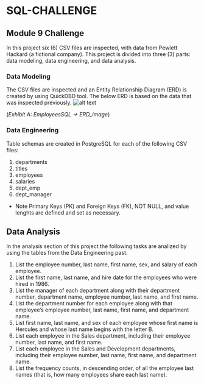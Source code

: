 # SQL-CHALLENGE
## Module 9 Challenge
 
In this project six (6) CSV files are inspected, with data from Pewlett Hackard (a fictional company).
This project is divided into three (3) parts: data modeling, data engineering, and data analysis.

### Data Modeling
The CSV files are inspected and an Entity Relationship Diagram (ERD) is created by using QuickDBD tool. 
The below ERD is based on the data that was inspected previously. 
![alt text]()

(*Exhibit A: EmployeesSQL -> ERD_image*)

### Data Engineering
Table schemas are created in PostgreSQL for each of the following CSV files:

1. departments
2. titles
3. employees
4. salaries
5. dept_emp
6. dept_manager

* Note Primary Keys (PK) and Foreign Keys (FK), NOT NULL, and value lenghts are defined and set as necessary. 

## Data Analysis
In the analysis section of this project the following tasks are analized by using the tables from the Data Engineering past.
1. List the employee number, last name, first name, sex, and salary of each employee.
2. List the first name, last name, and hire date for the employees who were hired in 1986.
3. List the manager of each department along with their department number, department name, employee number, last name, and first name.
4. List the department number for each employee along with that employee’s employee number, last name, first name, and department name.
5. List first name, last name, and sex of each employee whose first name is Hercules and whose last name begins with the letter B.
6. List each employee in the Sales department, including their employee number, last name, and first name.
7. List each employee in the Sales and Development departments, including their employee number, last name, first name, and department name.
8. List the frequency counts, in descending order, of all the employee last names (that is, how many employees share each last name).

